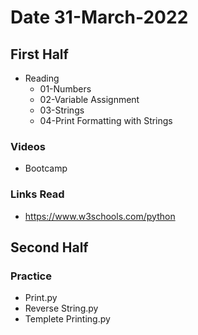 # Date 31-March-2022
## First Half
 - Reading
   - 01-Numbers
   - 02-Variable Assignment
   - 03-Strings
   - 04-Print Formatting with Strings
### Videos
- Bootcamp


### Links Read
- https://www.w3schools.com/python



## Second Half
### Practice
   - Print.py
   - Reverse String.py
   - Templete Printing.py
